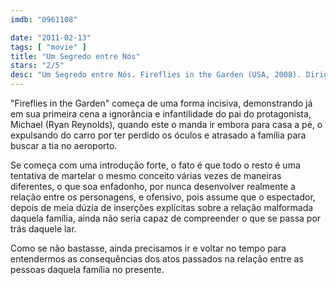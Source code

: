 ```yaml
---
imdb: "0961108"

date: "2011-02-13"
tags: [ "movie" ]
title: "Um Segredo entre Nós"
stars: "2/5"
desc: "Um Segredo entre Nós. Fireflies in the Garden (USA, 2008). Dirigido por Dennis Lee. Escrito por Robert Frost, Dennis Lee. Com Ryan Reynolds, Willem Dafoe, Emily Watson, Carrie-Anne Moss, Julia Roberts, Ioan Gruffudd, Hayden Panettiere, Shannon Lucio, Cayden Boyd."
---
```

"Fireflies in the Garden" começa de uma forma incisiva, demonstrando já em sua primeira cena a ignorância e infantilidade do pai do protagonista, Michael (Ryan Reynolds), quando este o manda ir embora para casa a pé, o expulsando do carro por ter perdido os óculos e atrasado a família para buscar a tia no aeroporto.

Se começa com uma introdução forte, o fato é que todo o resto é uma tentativa de martelar o mesmo conceito várias vezes de maneiras diferentes, o que soa enfadonho, por nunca desenvolver realmente a relação entre os personagens, e ofensivo, pois assume que o espectador, depois de meia dúzia de inserções explícitas sobre a relação malformada daquela família, ainda não seria capaz de compreender o que se passa por trás daquele lar.

Como se não bastasse, ainda precisamos ir e voltar no tempo para entendermos as consequências dos atos passados na relação entre as pessoas daquela família no presente.


